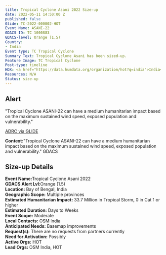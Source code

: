 ```yaml
---
title: Tropical Cyclone Asani 2022 Size-up
date: 2022-05-11 14:50:00 Z
published: false
Glide: TC-2022-000002-HOT
Event Name: ASANI-22
GDACS ID: TC 1000883
GDACS-level: Orange (1.5)
Country:
- India
Event type: TC Tropical Cyclone
Summary Text: Tropical Cyclone Asani has been sized-up.
Feature Image: TC Tropical Cyclone
Post-type: timeline
HDX: <a href="https://data.humdata.org/organization/hot?q=india">India</a>
Resources: N/A
Status: size-up
---
```


<h2>Alert</h2>

"Tropical Cyclone ASANI-22 can have a medium humanitarian impact based on the maximum sustained wind speed, exposed population and vulnerability."

<a href="https://glidenumber.net/glide/public/search/details.jsp?glide=22579&record=12&last=7548" target="_blank">ADRC via GLIDE</a>

<strong>Context:</strong>"Tropical Cyclone ASANI-22 can have a medium humanitarian impact based on the maximum sustained wind speed, exposed population and vulnerability."<be> GDACS

<h2>Size-up Details</h2>

<strong>Event Name:</strong>Tropical Cyclone Asani 2022<br>
<strong>GDACS Alert Lvl:</strong>Orange (1.5)<br>
<strong>Location:</strong>  Bay of Bengal, India<br>
<strong>Geographic Scope:</strong> Multiple provinces<br>
<strong>Estimated Humanitarian Impact:</strong> 33.7 Million in Tropical Storm, 0 in Cat 1 or higher <br>
<strong>Estimated Duration:</strong> Days to Weeks<br>
<strong>Event Scope:</strong> Moderate<br>
<strong>Local Contacts:</strong> OSM India<br>
<strong>Anticipated Needs:</strong> Basemap improvements<br>
<strong>Request(s):</strong> There are no requests from partners currently<br>
<strong>Need for Activation:</strong> Possibly<br>
<strong>Active Orgs:</strong> HOT<br>
<strong>Lead Orgs:</strong> OSM India, HOT<br>
